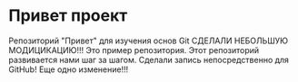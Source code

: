 # Привет проект
Репозиторий "Привет" для изучения основ Git
СДЕЛАЛИ НЕБОЛЬШУЮ МОДИЦИКАЦИЮ!!!
Это пример репозитория.
Этот репозиторий развивается нами шаг за шагом.
Сделали запись непосредственно для GitHub!
Еще одно изменение!!!
